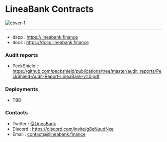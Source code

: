 # LineaBank Contracts

<img alt="cover-1" src="https://github.com/lineabank/contracts/assets/135123153/45905a08-13d0-4649-9cad-9bb9b290f2fc">

---

- dapp : https://lineabank.finance
- docs : https://docs.lineabank.finance

### Audit reports
- PeckShield : https://github.com/peckshield/publications/tree/master/audit_reports/PeckShield-Audit-Report-LineaBank-v1.0.pdf

### Deployments
- TBD

### Contacts
- Twitter : [@LineaBank](https://twitter.com/LineaBank)
- Discord : https://discord.com/invite/g8eNuudNxe
- Email : contacts@lineabank.finance


